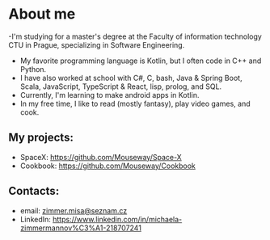 # About me
 -I'm studying for a master's degree at the Faculty of information technology CTU in Prague, specializing in Software Engineering.
 - My favorite programming language is Kotlin, but I often code in C++ and Python.
 - I have also worked at school with C#, C, bash, Java & Spring Boot, Scala, JavaScript, TypeScript & React, lisp, prolog, and SQL.
 - Currently, I'm learning to make android apps in Kotlin.
 - In my free time, I like to read (mostly fantasy), play video games, and cook.

## My projects:
- SpaceX: https://github.com/Mouseway/Space-X
- Cookbook: https://github.com/Mouseway/Cookbook

## Contacts:
- email: zimmer.misa@seznam.cz
- LinkedIn: https://www.linkedin.com/in/michaela-zimmermannov%C3%A1-218707241

